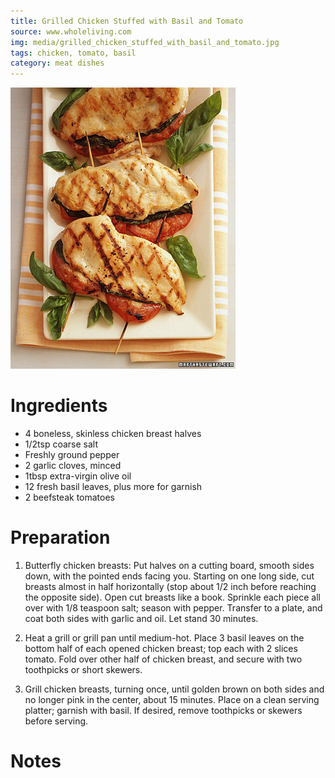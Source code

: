 ```yaml
---
title: Grilled Chicken Stuffed with Basil and Tomato
source: www.wholeliving.com
img: media/grilled_chicken_stuffed_with_basil_and_tomato.jpg
tags: chicken, tomato, basil
category: meat dishes
---
```


![Grilled Chicken Stuffed With Basil and Tomato](media/grilled_chicken_stuffed_with_basil_and_tomato.jpg)

Ingredients
===========

* 4 boneless, skinless chicken breast halves
* 1/2tsp coarse salt
* Freshly ground pepper
* 2 garlic cloves, minced
* 1tbsp extra-virgin olive oil
* 12 fresh basil leaves, plus more for garnish
* 2 beefsteak tomatoes

Preparation
===========

1) Butterfly chicken breasts: Put halves on a cutting board, smooth sides down, with the pointed ends facing you. Starting on one long side, cut breasts almost in half horizontally (stop about 1/2 inch before reaching the opposite side). Open cut breasts like a book. Sprinkle each piece all over with 1/8 teaspoon salt; season with pepper. Transfer to a plate, and coat both sides with garlic and oil. Let stand 30 minutes.

2) Heat a grill or grill pan until medium-hot. Place 3 basil leaves on the bottom half of each opened chicken breast; top each with 2 slices tomato. Fold over other half of chicken breast, and secure with two toothpicks or short skewers.

3) Grill chicken breasts, turning once, until golden brown on both sides and no longer pink in the center, about 15 minutes. Place on a clean serving platter; garnish with basil. If desired, remove toothpicks or skewers before serving.

Notes
=====
